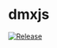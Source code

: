 # dmxjs

[![Release](https://github.com/alii/dmxjs/actions/workflows/release.yml/badge.svg)](https://github.com/alii/dmxjs/actions/workflows/release.yml)
